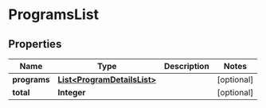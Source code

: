 
# ProgramsList

## Properties
Name | Type | Description | Notes
------------ | ------------- | ------------- | -------------
**programs** | [**List&lt;ProgramDetailsList&gt;**](ProgramDetailsList.md) |  |  [optional]
**total** | **Integer** |  |  [optional]



